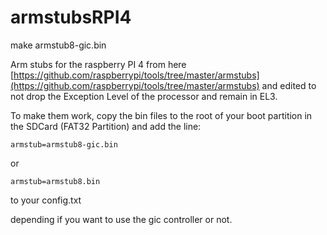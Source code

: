 # armstubsRPI4


make armstub8-gic.bin

Arm stubs for the raspberry PI 4 from here [https://github.com/raspberrypi/tools/tree/master/armstubs](https://github.com/raspberrypi/tools/tree/master/armstubs) and
edited to not drop the Exception Level of the processor and remain in EL3.

To make them work, copy the bin files to the root of your boot partition in the SDCard (FAT32 Partition) and add the line:

```
armstub=armstub8-gic.bin 
```
or 
```
armstub=armstub8.bin
```
to your config.txt

depending if you want to use the gic controller or not.

